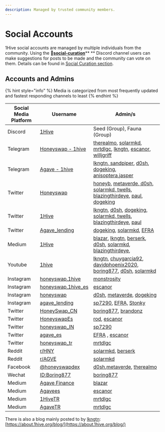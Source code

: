 ```yaml
---
description: Managed by trusted community members.
---
```


# Social Accounts

1Hive social accounts are managed by multiple individuals from the community. Using the 🐝[**social-curation**](https://discord.gg/wKM3NnFfsS)** ** Discord channel users can make suggestions for posts to be made and the community can vote on them. Details can be found in [Social Curation section](social-curation.md).

## Accounts and Admins

{% hint style="info" %}
Media is categorized from most frequently updated and fastest responding channels to least 
{% endhint %}

| Social Media Platform | Username                                                            | Admin/s                                                                                                                                                                                                                                                                                                                                                                                                                |
| --------------------- | ------------------------------------------------------------------- | ---------------------------------------------------------------------------------------------------------------------------------------------------------------------------------------------------------------------------------------------------------------------------------------------------------------------------------------------------------------------------------------------------------------------- |
| Discord               | [1Hive](https://discord.gg/1hive)                                   | Seed (Group), Fauna (Group)                                                                                                                                                                                                                                                                                                                                                                                            |
| Telegram              | [Honeyswap - 1hive](https://t.me/honeyswapDEX)                      | [therealmo](https://forum.1hive.org/u/therealmo/summary), [solarmkd](https://forum.1hive.org/u/solarmkd/summary), [mrtdlgc](https://forum.1hive.org/u/mrtdlgc/summary), [lkngtn](https://forum.1hive.org/u/lkngtn), [escanor](https://forum.1hive.org/u/escanor/summary), [willjgriff](https://forum.1hive.org/u/willjgriff/summary)                                                                                   |
| Telegram              | [Agave - 1hive](https://t.me/Agave1Hive)                            | [lkngtn](https://forum.1hive.org/u/lkngtn),[ sandpiper](https://forum.1hive.org/u/befitsandpiper), [d0sh](https://forum.1hive.org/u/d0sh), [dogeking](https://forum.1hive.org/u/dogeking/summary), [anisoptera](https://forum.1hive.org/u/anisoptera),[jasper](https://forum.1hive.org/u/jasper)                                                                                                                       |
| Twitter               | [Honeyswap](https://twitter.com/Honeyswap)                          | [honeyb](https://forum.1hive.org/u/honeyb), [metaverde](https://forum.1hive.org/u/metaverde/summary),[ d0sh](https://forum.1hive.org/u/d0sh/summary), [solarmkd](https://forum.1hive.org/u/solarmkd/summary),[ twells](https://forum.1hive.org/u/twells), [blazingthirdeye](https://forum.1hive.org/u/blazingthirdeye), [paul](https://forum.1hive.org/u/paul), [dogeking](https://forum.1hive.org/u/dogeking/summary) |
| Twitter               | [1Hive](https://twitter.com/1HiveOrg)                               | [lkngtn](https://forum.1hive.org/u/lkngtn), [d0sh](https://forum.1hive.org/u/d0sh/summary), [dogeking](https://forum.1hive.org/u/dogeking/summary), [solarmkd](https://forum.1hive.org/u/solarmkd/summary),[ twells](https://forum.1hive.org/u/twells), [blazingthirdeye](https://forum.1hive.org/u/blazingthirdeye), [paul](https://forum.1hive.org/u/paul)                                                           |
| Twitter               | [Agave_lending](https://twitter.com/Agave_lending/)                 | [dogeking](https://forum.1hive.org/u/dogeking/summary), [solarmkd](https://forum.1hive.org/u/solarmkd/summary), [EFRA](https://forum.1hive.org/u/efra)                                                                                                                                                                                                                                                                 |
| Medium                | [1Hive](https://medium.com/1hive)                                   |  [blazar](https://forum.1hive.org/u/blazar), [lkngtn](https://forum.1hive.org/u/lkngtn), [berserk](https://forum.1hive.org/u/berserk), [d0sh](https://forum.1hive.org/u/d0sh), [solarmkd](https://forum.1hive.org/u/solarmkd/summary), [blazingthirdeye](https://forum.1hive.org/u/blazingthirdeye),                                                                                                                   |
| Youtube               | [1hive](https://www.youtube.com/channel/UCg0yASRY6TmXDryitYvsJOQ)   | [lkngtn](https://forum.1hive.org/u/lkngtn), [chuygarcia92](https://forum.1hive.org/u/chuygarcia92/summary), [davidphoenix2020](https://forum.1hive.org/u/davidphoenix2020/summary), [boring877](https://forum.1hive.org/u/boring877/summary), [d0sh](https://forum.1hive.org/u/d0sh),  [solarmkd](https://forum.1hive.org/u/solarmkd/summary)                                                                          |
| Instagram             | [honeyswap.1hive](https://www.instagram.com/honeyswap.1hive/)       | [monstrosity](https://forum.1hive.org/u/monstrosity/summary)                                                                                                                                                                                                                                                                                                                                                           |
| Instagram             | [honeyswap.1hive_es](https://www.instagram.com/honeyswap.1hive_es/) | [escanor](https://forum.1hive.org/u/escanor/summary)                                                                                                                                                                                                                                                                                                                                                                   |
| Instagram             | [honeyswap](https://www.instagram.com/honeyswap/)                   | [d0sh](https://forum.1hive.org/u/d0sh/summary), [metaverde](https://forum.1hive.org/u/metaverde/summary), [dogeking](https://forum.1hive.org/u/dogeking/summary)                                                                                                                                                                                                                                                       |
| Instagram             | [agave_lending](https://www.instagram.com/agave_lending/)           | [sp7290](https://forum.1hive.org/u/sp7290/summary), [EFRA,](https://forum.1hive.org/u/efra) [Stonky](https://forum.1hive.org/u/stonky)                                                                                                                                                                                                                                                                                 |
| Twitter               | [HoneySwap_CN](https://twitter.com/HoneySwap_CN)                    | [boring877](https://forum.1hive.org/u/boring877/summary), [brandonz](https://forum.1hive.org/u/brandonz/summary)                                                                                                                                                                                                                                                                                                       |
| Twitter               | [HoneyswapEs](https://twitter.com/HoneyswapEs)                      | [rod](https://forum.1hive.org/u/rod/summary), [escanor](https://forum.1hive.org/u/escanor/summary)                                                                                                                                                                                                                                                                                                                     |
| Twitter               | [honeyswap_IN](https://twitter.com/honeyswap_IN)                    | [sp7290](https://forum.1hive.org/u/sp7290/summary)                                                                                                                                                                                                                                                                                                                                                                     |
| Twitter               | [agave_es](https://twitter.com/agave_es)                            |  [EFRA](https://forum.1hive.org/u/efra) , [escanor](https://forum.1hive.org/u/escanor/summary)                                                                                                                                                                                                                                                                                                                         |
| Twitter               | [honeyswap_tr](https://twitter.com/honeyswap_tr)                    | [mrtdlgc](https://forum.1hive.org/u/mrtdlgc/summary)                                                                                                                                                                                                                                                                                                                                                                   |
| Reddit                | [r/HNY](https://www.reddit.com/r/HNY/)                              | [solarmkd](https://forum.1hive.org/u/solarmkd/summary), [berserk](https://forum.1hive.org/u/berserk/summary)                                                                                                                                                                                                                                                                                                           |
| Reddit                | [r/AGVE](https://www.reddit.com/r/AGVE/)                            | [solarmkd](https://forum.1hive.org/u/solarmkd/summary)                                                                                                                                                                                                                                                                                                                                                                 |
| Facebook              | [@honeyswapdex](https://www.facebook.com/honeyswapdex/)             | [d0sh](https://forum.1hive.org/u/d0sh/summary),[metaverde](https://forum.1hive.org/u/metaverde/summary), [therealmo](https://forum.1hive.org/u/therealmo/summary)                                                                                                                                                                                                                                                      |
| Wechat                | [ID:Boring877](https://bit.ly/38UuWeJ)                              | [boring877](https://forum.1hive.org/u/boring877/summary)                                                                                                                                                                                                                                                                                                                                                               |
| Medium                | [Agave Finance](https://agavefinance.medium.com)                    |  [blazar](https://forum.1hive.org/u/blazar)                                                                                                                                                                                                                                                                                                                                                                            |
| Medium                | [Agavees](https://medium.com/agavees)                               | [escanor](https://forum.1hive.org/u/escanor/summary)                                                                                                                                                                                                                                                                                                                                                                   |
| Medium                | [1HiveTR](https://medium.com/1hivetr)                               | [mrtdlgc](https://forum.1hive.org/u/mrtdlgc/summary)                                                                                                                                                                                                                                                                                                                                                                   |
| Medium                | [AgaveTR](https://medium.com/agavetr)                               | [mrtdlgc](https://forum.1hive.org/u/mrtdlgc/summary)                                                                                                                                                                                                                                                                                                                                                                   |

There is also a blog mainly posted to by [lkngtn](https://forum.1hive.org/u/lkngtn): [https://about.1hive.org/blog/](https://about.1hive.org/blog/)
